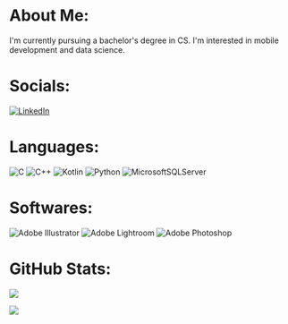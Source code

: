 # About Me:
I'm currently pursuing a bachelor's degree in CS.
I'm interested in mobile development and data science.


# Socials:
[![LinkedIn](https://img.shields.io/badge/LinkedIn-%230077B5.svg?logo=linkedin&logoColor=white)](https://linkedin.com/in/https://www.linkedin.com/in/julianng110/) 

# Languages:
![C](https://img.shields.io/badge/c-%2300599C.svg?style=for-the-badge&logo=c&logoColor=white) ![C++](https://img.shields.io/badge/c++-%2300599C.svg?style=for-the-badge&logo=c%2B%2B&logoColor=white) ![Kotlin](https://img.shields.io/badge/kotlin-%230095D5.svg?style=for-the-badge&logo=kotlin&logoColor=white) ![Python](https://img.shields.io/badge/python-3670A0?style=for-the-badge&logo=python&logoColor=ffdd54) ![MicrosoftSQLServer](https://img.shields.io/badge/Microsoft%20SQL%20Sever-CC2927?style=for-the-badge&logo=microsoft%20sql%20server&logoColor=white) 

# Softwares:
![Adobe Illustrator](https://img.shields.io/badge/adobeillustrator-%23FF9A00.svg?style=for-the-badge&logo=adobeillustrator&logoColor=white) ![Adobe Lightroom](https://img.shields.io/badge/Adobe%20Lightroom-31A8FF.svg?style=for-the-badge&logo=Adobe%20Lightroom&logoColor=white) ![Adobe Photoshop](https://img.shields.io/badge/adobephotoshop-%2331A8FF.svg?style=for-the-badge&logo=adobephotoshop&logoColor=white)

# GitHub Stats:
<!-- ![](https://github-readme-stats.vercel.app/api?username=purified-water&theme=tokyonight&hide_border=true&include_all_commits=true&count_private=false)<br/> -->
![](https://github-readme-stats.vercel.app/api?username=purified-water&show_icons=true&theme=tokyonight)

![](https://github-readme-streak-stats.herokuapp.com/?user=purified-water&theme=tokyonight&hide_border=true)<br/>
<!-- ![](https://github-readme-stats.vercel.app/api/top-langs/?username=purified-water&theme=tokyonight&hide_border=true&include_all_commits=true&count_private=false&layout=compact) -->

